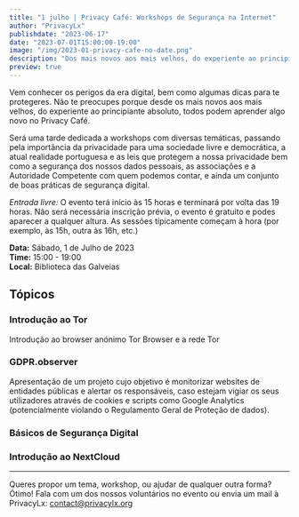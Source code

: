 ```yaml
---
title: "1 julho | Privacy Café: Workshops de Segurança na Internet"
author: "PrivacyLx"
publishdate: "2023-06-17"
date: "2023-07-01T15:00:00-19:00"
image: "/img/2023-01-privacy-cafe-no-date.png"
description: "Dos mais novos aos mais velhos, do experiente ao principiante absoluto, todos podem aprender algo novo no Privacy Café. Traz o teu portátil, smartphone ou tablet e deixa os voluntários ajudarem-te a proteger os teus dados pessoais e dispositivos."
preview: true
---
```


Vem conhecer os perigos da era digital, bem como algumas dicas para te protegeres. Não te preocupes porque desde os mais novos aos mais velhos, do experiente ao principiante absoluto, todos podem aprender algo novo no Privacy Café.

Será uma tarde dedicada a workshops com diversas temáticas, passando pela importância da privacidade para uma sociedade livre e democrática, a atual realidade portuguesa e as leis que protegem a nossa privacidade bem como a segurança dos nossos dados pessoais, as associações e a Autoridade Competente com quem podemos contar, e ainda um conjunto de boas práticas de segurança digital.

*Entrada livre:* O evento terá início às 15 horas e terminará por volta das 19 horas. Não será necessária inscrição prévia, o evento é gratuito e podes aparecer a qualquer altura. As sessões típicamente começam à hora (por exemplo, às 15h, outra às 16h, etc.)


**Data:** Sábado, 1 de Julho de 2023\
**Time:** 15:00 - 19:00\
**Local:** Biblioteca das Galveias


## Tópicos

### Introdução ao Tor
Introdução ao browser anónimo Tor Browser e a rede Tor

### GDPR.observer
Apresentação de um projeto cujo objetivo é monitorizar websites
de entidades públicas e alertar os responsáveis, caso estejam
vigiar os seus utilizadores através de cookies e scripts como
Google Analytics (potencialmente violando o Regulamento Geral
de Proteção de dados).

### Básicos de Segurança Digital

### Introdução ao NextCloud

---

Queres propor um tema, workshop, ou ajudar de qualquer outra forma? Ótimo!
Fala com um dos nossos voluntários no evento ou envia um mail à PrivacyLx: contact@privacylx.org

